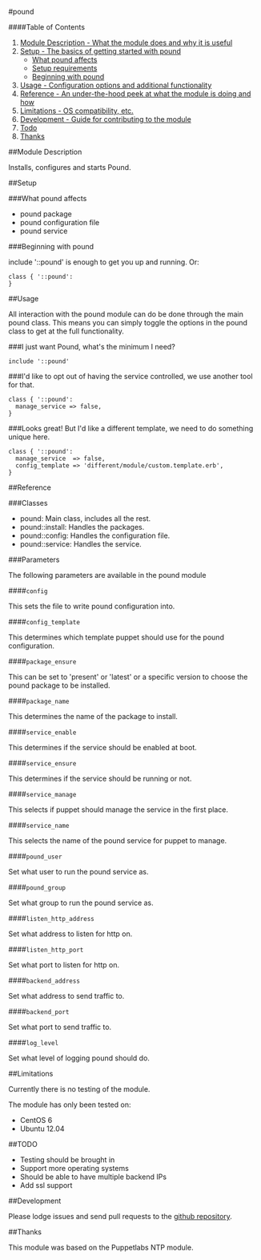 #pound

####Table of Contents

1. [Module Description - What the module does and why it is useful](#module-description)
2. [Setup - The basics of getting started with pound](#setup)
    * [What pound affects](#what-pound-affects)
    * [Setup requirements](#setup-requirements)
    * [Beginning with pound](#beginning-with-pound)
3. [Usage - Configuration options and additional functionality](#usage)
4. [Reference - An under-the-hood peek at what the module is doing and how](#reference)
5. [Limitations - OS compatibility, etc.](#limitations)
6. [Development - Guide for contributing to the module](#development)
7. [Todo](#todo)
8. [Thanks](#thanks)

##Module Description

Installs, configures and starts Pound.

##Setup

###What pound affects

* pound package
* pound configuration file
* pound service

###Beginning with pound

include '::pound' is enough to get you up and running. Or:

```puppet
class { '::pound':
}
```

##Usage

All interaction with the pound module can do be done through the main pound class.
This means you can simply toggle the options in the pound class to get at the
full functionality.

###I just want Pound, what's the minimum I need?

```puppet
include '::pound'
```

###I'd like to opt out of having the service controlled, we use another tool for that.

```puppet
class { '::pound':
  manage_service => false,
}
```

###Looks great!  But I'd like a different template, we need to do something unique here.

```puppet
class { '::pound':
  manage_service  => false,
  config_template => 'different/module/custom.template.erb',
}
```

##Reference

###Classes

* pound: Main class, includes all the rest.
* pound::install: Handles the packages.
* pound::config: Handles the configuration file.
* pound::service: Handles the service.

###Parameters

The following parameters are available in the pound module

####`config`

This sets the file to write pound configuration into.

####`config_template`

This determines which template puppet should use for the pound configuration.

####`package_ensure`

This can be set to 'present' or 'latest' or a specific version to choose the
pound package to be installed.

####`package_name`

This determines the name of the package to install.

####`service_enable`

This determines if the service should be enabled at boot.

####`service_ensure`

This determines if the service should be running or not.

####`service_manage`

This selects if puppet should manage the service in the first place.

####`service_name`

This selects the name of the pound service for puppet to manage.

####`pound_user`

Set what user to run the pound service as.

####`pound_group`

Set what group to run the pound service as.

####`listen_http_address`

Set what address to listen for http on.

####`listen_http_port`

Set what port to listen for http on.

####`backend_address`

Set what address to send traffic to.

####`backend_port`

Set what port to send traffic to.

####`log_level`

Set what level of logging pound should do.

##Limitations

Currently there is no testing of the module.

The module has only been tested on:

* CentOS 6
* Ubuntu 12.04

##TODO

* Testing should be brought in
* Support more operating systems
* Should be able to have multiple backend IPs
* Add ssl support

##Development

Please lodge issues and send pull requests to the [github repository](https://github.com/curtisgithub/puppet-pound).

##Thanks

This module was based on the Puppetlabs NTP module.